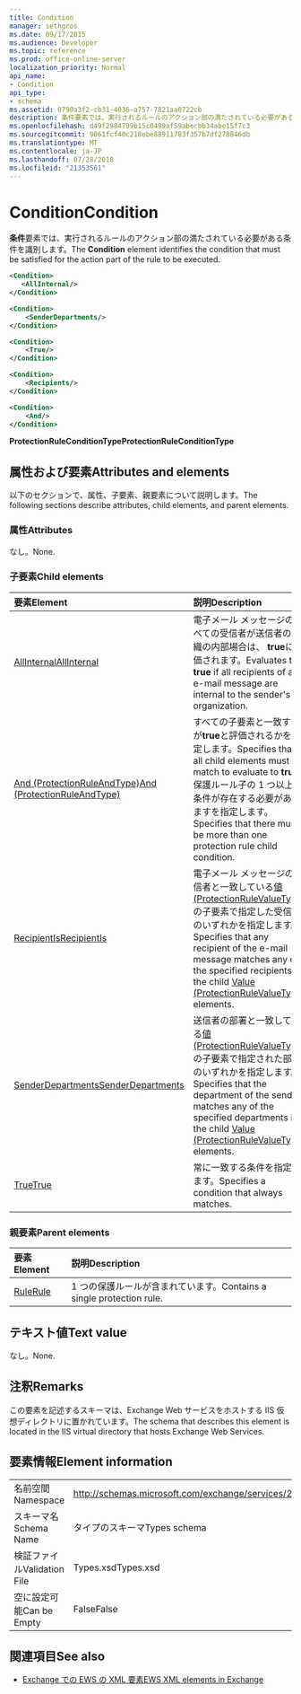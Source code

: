 ```yaml
---
title: Condition
manager: sethgros
ms.date: 09/17/2015
ms.audience: Developer
ms.topic: reference
ms.prod: office-online-server
localization_priority: Normal
api_name:
- Condition
api_type:
- schema
ms.assetid: 0790a3f2-cb31-4036-a757-7821aa0722cb
description: 条件要素では、実行されるルールのアクション部の満たされている必要がある条件を識別します。
ms.openlocfilehash: d49f2984799b15c0499af59abecbb34abe15f7c3
ms.sourcegitcommit: 9061fcf40c218ebe88911783f357b7df278846db
ms.translationtype: MT
ms.contentlocale: ja-JP
ms.lasthandoff: 07/28/2018
ms.locfileid: "21353561"
---
```

# <a name="condition"></a><span data-ttu-id="e2781-103">Condition</span><span class="sxs-lookup"><span data-stu-id="e2781-103">Condition</span></span>

<span data-ttu-id="e2781-104">**条件**要素では、実行されるルールのアクション部の満たされている必要がある条件を識別します。</span><span class="sxs-lookup"><span data-stu-id="e2781-104">The **Condition** element identifies the condition that must be satisfied for the action part of the rule to be executed.</span></span> 
  
```xml
<Condition>
   <AllInternal/>
</Condition>
```

```xml
<Condition> 
    <SenderDepartments/> 
</Condition>
```

```xml
<Condition> 
    <True/> 
</Condition>
```

```xml
<Condition> 
    <Recipients/> 
</Condition>
```

```xml
<Condition> 
    <And/> 
</Condition>
```

<span data-ttu-id="e2781-105">**ProtectionRuleConditionType**</span><span class="sxs-lookup"><span data-stu-id="e2781-105">**ProtectionRuleConditionType**</span></span>

## <a name="attributes-and-elements"></a><span data-ttu-id="e2781-106">属性および要素</span><span class="sxs-lookup"><span data-stu-id="e2781-106">Attributes and elements</span></span>

<span data-ttu-id="e2781-107">以下のセクションで、属性、子要素、親要素について説明します。</span><span class="sxs-lookup"><span data-stu-id="e2781-107">The following sections describe attributes, child elements, and parent elements.</span></span>
  
### <a name="attributes"></a><span data-ttu-id="e2781-108">属性</span><span class="sxs-lookup"><span data-stu-id="e2781-108">Attributes</span></span>

<span data-ttu-id="e2781-109">なし。</span><span class="sxs-lookup"><span data-stu-id="e2781-109">None.</span></span>
  
### <a name="child-elements"></a><span data-ttu-id="e2781-110">子要素</span><span class="sxs-lookup"><span data-stu-id="e2781-110">Child elements</span></span>

|<span data-ttu-id="e2781-111">**要素**</span><span class="sxs-lookup"><span data-stu-id="e2781-111">**Element**</span></span>|<span data-ttu-id="e2781-112">**説明**</span><span class="sxs-lookup"><span data-stu-id="e2781-112">**Description**</span></span>|
|:-----|:-----|
|[<span data-ttu-id="e2781-113">AllInternal</span><span class="sxs-lookup"><span data-stu-id="e2781-113">AllInternal</span></span>](allinternal.md) <br/> |<span data-ttu-id="e2781-114">電子メール メッセージのすべての受信者が送信者の組織の内部場合は、 **true**に評価されます。</span><span class="sxs-lookup"><span data-stu-id="e2781-114">Evaluates to **true** if all recipients of an e-mail message are internal to the sender's organization.</span></span>  <br/> |
|[<span data-ttu-id="e2781-115">And (ProtectionRuleAndType)</span><span class="sxs-lookup"><span data-stu-id="e2781-115">And (ProtectionRuleAndType)</span></span>](and-protectionruleandtype.md) <br/> |<span data-ttu-id="e2781-116">すべての子要素と一致するが**true**と評価されるかを指定します。</span><span class="sxs-lookup"><span data-stu-id="e2781-116">Specifies that all child elements must match to evaluate to **true**.</span></span> <span data-ttu-id="e2781-117">保護ルール子の 1 つ以上の条件が存在する必要がありますを指定します。</span><span class="sxs-lookup"><span data-stu-id="e2781-117">Specifies that there must be more than one protection rule child condition.</span></span>  <br/> |
|[<span data-ttu-id="e2781-118">RecipientIs</span><span class="sxs-lookup"><span data-stu-id="e2781-118">RecipientIs</span></span>](recipientis.md) <br/> |<span data-ttu-id="e2781-119">電子メール メッセージの受信者と一致している[値 (ProtectionRuleValueType)](value-protectionrulevaluetype.md)の子要素で指定した受信者のいずれかを指定します。</span><span class="sxs-lookup"><span data-stu-id="e2781-119">Specifies that any recipient of the e-mail message matches any of the specified recipients in the child [Value (ProtectionRuleValueType)](value-protectionrulevaluetype.md) elements.</span></span>  <br/> |
|[<span data-ttu-id="e2781-120">SenderDepartments</span><span class="sxs-lookup"><span data-stu-id="e2781-120">SenderDepartments</span></span>](senderdepartments.md) <br/> |<span data-ttu-id="e2781-121">送信者の部署と一致している[値 (ProtectionRuleValueType)](value-protectionrulevaluetype.md)の子要素で指定された部門のいずれかを指定します。</span><span class="sxs-lookup"><span data-stu-id="e2781-121">Specifies that the department of the sender matches any of the specified departments in the child [Value (ProtectionRuleValueType)](value-protectionrulevaluetype.md) elements.</span></span>  <br/> |
|[<span data-ttu-id="e2781-122">True</span><span class="sxs-lookup"><span data-stu-id="e2781-122">True</span></span>](true.md) <br/> |<span data-ttu-id="e2781-123">常に一致する条件を指定します。</span><span class="sxs-lookup"><span data-stu-id="e2781-123">Specifies a condition that always matches.</span></span>  <br/> |
   
### <a name="parent-elements"></a><span data-ttu-id="e2781-124">親要素</span><span class="sxs-lookup"><span data-stu-id="e2781-124">Parent elements</span></span>

|<span data-ttu-id="e2781-125">**要素**</span><span class="sxs-lookup"><span data-stu-id="e2781-125">**Element**</span></span>|<span data-ttu-id="e2781-126">**説明**</span><span class="sxs-lookup"><span data-stu-id="e2781-126">**Description**</span></span>|
|:-----|:-----|
|[<span data-ttu-id="e2781-127">Rule</span><span class="sxs-lookup"><span data-stu-id="e2781-127">Rule</span></span>](rule.md) <br/> |<span data-ttu-id="e2781-128">1 つの保護ルールが含まれています。</span><span class="sxs-lookup"><span data-stu-id="e2781-128">Contains a single protection rule.</span></span>  <br/> |
   
## <a name="text-value"></a><span data-ttu-id="e2781-129">テキスト値</span><span class="sxs-lookup"><span data-stu-id="e2781-129">Text value</span></span>

<span data-ttu-id="e2781-130">なし。</span><span class="sxs-lookup"><span data-stu-id="e2781-130">None.</span></span>
  
## <a name="remarks"></a><span data-ttu-id="e2781-131">注釈</span><span class="sxs-lookup"><span data-stu-id="e2781-131">Remarks</span></span>

<span data-ttu-id="e2781-132">この要素を記述するスキーマは、Exchange Web サービスをホストする IIS 仮想ディレクトリに置かれています。</span><span class="sxs-lookup"><span data-stu-id="e2781-132">The schema that describes this element is located in the IIS virtual directory that hosts Exchange Web Services.</span></span>
  
## <a name="element-information"></a><span data-ttu-id="e2781-133">要素情報</span><span class="sxs-lookup"><span data-stu-id="e2781-133">Element information</span></span>

|||
|:-----|:-----|
|<span data-ttu-id="e2781-134">名前空間</span><span class="sxs-lookup"><span data-stu-id="e2781-134">Namespace</span></span>  <br/> |http://schemas.microsoft.com/exchange/services/2006/types  <br/> |
|<span data-ttu-id="e2781-135">スキーマ名</span><span class="sxs-lookup"><span data-stu-id="e2781-135">Schema Name</span></span>  <br/> |<span data-ttu-id="e2781-136">タイプのスキーマ</span><span class="sxs-lookup"><span data-stu-id="e2781-136">Types schema</span></span>  <br/> |
|<span data-ttu-id="e2781-137">検証ファイル</span><span class="sxs-lookup"><span data-stu-id="e2781-137">Validation File</span></span>  <br/> |<span data-ttu-id="e2781-138">Types.xsd</span><span class="sxs-lookup"><span data-stu-id="e2781-138">Types.xsd</span></span>  <br/> |
|<span data-ttu-id="e2781-139">空に設定可能</span><span class="sxs-lookup"><span data-stu-id="e2781-139">Can be Empty</span></span>  <br/> |<span data-ttu-id="e2781-140">False</span><span class="sxs-lookup"><span data-stu-id="e2781-140">False</span></span>  <br/> |
   
## <a name="see-also"></a><span data-ttu-id="e2781-141">関連項目</span><span class="sxs-lookup"><span data-stu-id="e2781-141">See also</span></span>

- [<span data-ttu-id="e2781-142">Exchange での EWS の XML 要素</span><span class="sxs-lookup"><span data-stu-id="e2781-142">EWS XML elements in Exchange</span></span>](ews-xml-elements-in-exchange.md)

